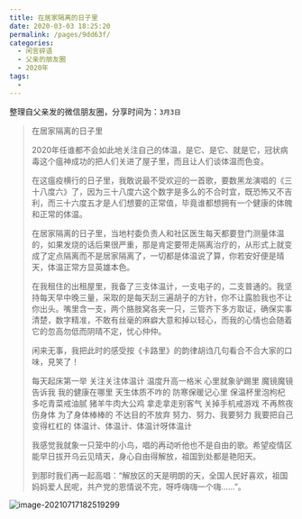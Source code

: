 ```yaml
---
title: 在居家隔离的日子里
date: 2020-03-03 18:25:20
permalink: /pages/9dd63f/
categories:
  - 闲言碎语
  - 父亲的朋友圈
  - 2020年
tags:
  - 
---
```

整理自父亲发的微信朋友圈，分享时间为：`3月3日`

> 在居家隔离的日子里
>
> 2020年任谁都不会如此地关注自己的体温，是它、是它、就是它，冠状病毒这个瘟神成功的把人们关进了屋子里，而且让人们谈体温而色变。
>
> 在这瘟疫横行的日子里，我敢说最不受欢迎的一首歌，要数黑龙演唱的《三十八度六》了，因为三十八度六这个数字是多么的不合时宜，既恐怖又不吉利，而三十六度五才是人们想要的正常值，毕竟谁都想拥有一个健康的体魄和正常的体温。
>
> 在居家隔离的日子里，当地村委负责人和社区医生每天都要登门测量体温的，如果发烧的话后果很严重，那是肯定要带走隔离治疗的，从形式上就变成了定点隔离而不是居家隔离了，一切都是体温说了算，你若安好便是晴天，体温正常方显英雄本色。
>
> 在我租住的出租屋里，我备了三支体温计，一支电子的，二支普通的。我坚持每天早中晚三量，采取的是每天刮三遍胡子的方针，你不让露脸我也不让你出头。嘴里含一支，两个胳肢窝各夹一只，三管齐下多方取证，确保实事清楚，数字精准，不敢有丝毫的麻癖大意和掉以轻心，而我的心情也会随着它的忽高勿低而阴晴不定，忧心仲仲。
>
> 闲来无事，我把此时的感受按《卡路里》的韵律胡诌几句看合不合大家的口味，見笑了！
>
> 
>
> 每天起床第一举
> 关注关注体温计
> 温度升高一格米
> 心里就象驴踢里
> 魔镜魔镜告诉我
> 我的健康在哪里
> 天生体质不咋的
> 防寒保暖记心里
> 保温杯里泡枸杞
> 多吃青菜戒油腻
> 猪羊牛肉大公鸡
> 拿走拿走别客气
> 关掉手机戒游戏
> 不再熬夜伤身体
> 为了身体棒棒的
> 不达目的不放弃
> 努力、努力、我要努力
> 我要把自己变得杠杠的
> 体温计、体温计、体温计呀体温计
>
> 
>
> 我感觉我就象一只笼中的小鸟，唱的再动听他也不是自由的歌。希望疫情区能早日拔开乌云见晴天，身心自由得解放，祖国到处都是艳阳天。
>
> 到那时我们再一起高唱：“解放区的天是明朗的天，全国人民好喜欢，祖国妈妈爱人民呢，共产党的恩情说不完，呀呼嗨嗨一个嗨……”。

![image-20210717182519299](https://tvax2.sinaimg.cn/large/008k1Yt0ly1gskcmrv7swj30fj0yldni.jpg)